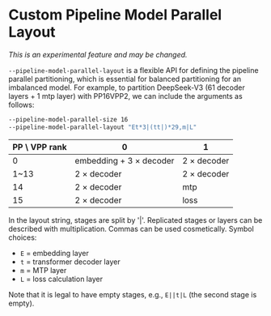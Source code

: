 # Custom Pipeline Model Parallel Layout

*This is an experimental feature and may be changed.*

`--pipeline-model-parallel-layout` is a flexible API for defining the pipeline parallel partitioning, which is essential for balanced partitioning for an imbalanced model. For example, to partition DeepSeek-V3 (61 decoder layers + 1 mtp layer) with PP16VPP2, we can include the arguments as follows:

```bash
--pipeline-model-parallel-size 16
--pipeline-model-parallel-layout "Et*3|(tt|)*29,m|L"
```

| PP \ VPP rank |            0            |       1       |
|---------------|-------------------------|---------------|
|       0       | embedding + 3 × decoder |  2 × decoder  |
|      1~13     |        2 × decoder      |  2 × decoder  |
|       14      |        2 × decoder      |      mtp      |
|       15      |        2 × decoder      |      loss     |

In the layout string, stages are split by '|'. Replicated stages or layers can be described with multiplication. Commas can be used cosmetically. Symbol choices:

* `E` = embedding layer
* `t` = transformer decoder layer
* `m` = MTP layer
* `L` = loss calculation layer

Note that it is legal to have empty stages, e.g., `E||t|L` (the second stage is empty).
